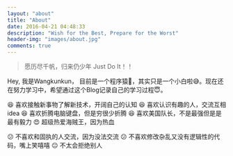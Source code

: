 ```yaml
---
layout: "about"
title: "About"
date: 2016-04-21 04:48:33
description: "Wish for the Best, Prepare for the Worst"
header-img: "images/about.jpg"
comments: true
---
```


> 愿历尽千帆，归来仍少年
> Just Do It！！

Hey, 我是Wangkunkun， 目前是一个程序猿:monkey:，其实只是一个小白啦:sweat_smile:。现在还在努力学习中，希望通过这个Blog记录自己的学习过程:innocent:。

:laughing: 喜欢接触新事物了解新技术，开阔自己的认知
:laughing: 喜欢认识有趣的人，交流互相idea
:laughing: 喜欢折腾电脑键盘，但是穷很少折腾
:laughing: 喜欢美国队长，不是最强但是是最有毅力
:heart_eyes: 超级热爱海贼王，因为热血

:confused: 不喜欢和固执的人交流，因为没法交流
:confused: 不喜欢修改杂乱又没有逻辑性的代码，嘴上笑嘻嘻
:neutral_face: 不太会拒绝别人
